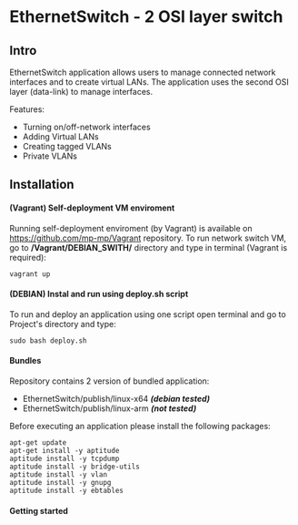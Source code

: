 EthernetSwitch - 2 OSI layer switch
===================================

## Intro
EthernetSwitch application allows users to manage connected network interfaces and to create virtual LANs. The application uses the second OSI layer (data-link) to manage interfaces.

Features:
- Turning on/off-network interfaces 
- Adding Virtual LANs
- Creating tagged VLANs
- Private VLANs

## Installation
#### (**Vagrant**) Self-deployment VM enviroment
Running self-deployment enviroment (by Vagrant) is available on https://github.com/mp-mp/Vagrant repository. To run network switch VM, go to **/Vagrant/DEBIAN_SWITH/** directory and type in terminal (Vagrant is required):
    
    vagrant up
    
#### (**DEBIAN**) Instal and run using deploy.sh script 
To run and deploy an application using one script open terminal and go to Project's directory and type:
    
    sudo bash deploy.sh


#### Bundles
Repository contains 2 version of bundled application:
 - EthernetSwitch/publish/linux-x64 ***(debian tested)***
 - EthernetSwitch/publish/linux-arm ***(not tested)***

Before executing an application please install the following packages:

    apt-get update  
    apt-get install -y aptitude
    aptitude install -y tcpdump
    aptitude install -y bridge-utils
    aptitude install -y vlan
    aptitude install -y gnupg
    aptitude install -y ebtables

#### Getting started